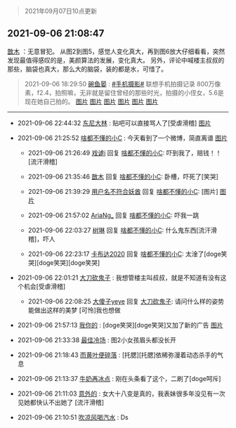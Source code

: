 > 2021年09月07日10点更新
<link rel="stylesheet" href="https://cdn.jsdelivr.net/gh/taotie6/sampleJSON@main/css/photo_show.css">
<meta name="referrer" content="no-referrer" />


 ## 2021-09-06 21:08:47 

 [㪚木](https://www.coolapk.com/feed/29810731?shareKey=NDA5ZTE1YWExMGJhNjEzNjEzOWU~) ：无意冒犯。
从图2到图5，感觉人变化真大，再到图6放大仔细看看，突然发现最值得感叹的是，美颜算法的发展，变化真大。
另外，评论中喊楼主叔叔的那些，脑袋也真大，那么大的脑袋，装的都是水，可惜了。 

<div class="album">
</div>

> 2021-09-06 18:29:50 
> [碗鱼晏](https://www.coolapk.com/feed/29807487?shareKey=NTEzNDJkNjc0Yzk0NjEzNjEzOWU~) : <a class="feed-link-tag" href="/t/手机摄影?type=0">#手机摄影#</a> 联想手机拍摄记录 800万像素，f2.4，拍照嘛，无非就是留住曾经的那些时光，拍摄的小侄女，5.6是现在她自己拍的。 
[图片](http://image.coolapk.com/feed/2021/0906/18/11731737_bf62e121_4184_6256@1600x1200.jpeg)
[图片](http://image.coolapk.com/feed/2021/0906/18/11731737_5d21c673_4184_6258@800x1067.jpeg)
[图片](http://image.coolapk.com/feed/2021/0906/18/11731737_454394f9_4184_626@1440x2560.jpeg)
[图片](http://image.coolapk.com/feed/2021/0906/18/11731737_9bdb2d50_4184_6262@1440x2560.jpeg)
[图片](http://image.coolapk.com/feed/2021/0906/18/11731737_cbf74f9b_5381_1429@1280x720.jpeg)
[图片](http://image.coolapk.com/feed/2021/0906/18/11731737_dc770173_4184_6266@2133x1600.jpeg)

 ------- 

- 2021-09-06 22:44:32 [东尼大林](uid=1612569) : 贴吧可以直接骂人了[受虐滑稽] [图片](http://image.coolapk.com/feed/2021/0906/22/1612569_72ebefa7_9470_4226@1025x1026.jpeg)

- 2021-09-06 21:25:52 [啥都不懂的小C](uid=2418955) : 今天看到了一个微博，简直离谱 [图片](http://image.coolapk.com/feed/2021/0906/21/2418955_0ef4d37a_4751_4924@186x331.gif)

    - 2021-09-06 21:26:49 [戏谑i](uid=2991445) 回复 [啥都不懂的小C](uid=2418955): 吓到我了，赔钱！！[流汗滑稽] 

    - 2021-09-06 21:35:46 [㪚木](uid=1081091) 回复 [啥都不懂的小C](uid=2418955): 卧槽，吓死了[笑哭] 

    - 2021-09-06 21:39:29 [用户名不符合妖酋](uid=1105274) 回复 [啥都不懂的小C](uid=2418955): [图片] [图片](http://image.coolapk.com/feed/2021/0906/21/1105274_ef8d2b1c_5567_9476@640x1034.jpeg)

    - 2021-09-06 21:57:02 [AriaNg_](uid=3504887) 回复 [啥都不懂的小C](uid=2418955): 吓我一跳 

    - 2021-09-06 22:03:27 [树琳](uid=1807052) 回复 [啥都不懂的小C](uid=2418955): 什么鬼东西[流汗滑稽]，吓人 

    - 2021-09-06 22:23:17 [卡布达2020](uid=696546) 回复 [啥都不懂的小C](uid=2418955): 太淦了[doge笑哭][doge笑哭][doge笑哭] 

- 2021-09-06 22:01:21 [大刀砍鬼子](uid=3992474) : 我想管楼主叫叔叔，就是不知道有没有这个机会[受虐滑稽] 

    - 2021-09-06 22:08:25 [大傻子yeye](uid=1019731) 回复 [大刀砍鬼子](uid=3992474): 请问什么样的姿势能做出这样的美梦 [可怜]我也想做 

- 2021-09-06 21:57:13 [我你的](uid=3530668) : [doge笑哭][doge笑哭]又加了新的广告 [图片](http://image.coolapk.com/feed/2021/0906/21/3530668_e071e219_6632_8591@1080x2400.jpeg)

- 2021-09-06 21:33:38 [最佳冷场](uid=1721756) : 图2小女孩眉头都没长开 

- 2021-09-06 21:18:43 [而黄叶便碎落](uid=2845514) : [托腮][托腮]依稀弥漫着动态杀手的气息 

- 2021-09-06 21:13:37 [牛奶再冰点](uid=3069237) : 刚在头条看了这个，二刷了[doge呵斥] 

- 2021-09-06 21:11:03 [意外的](uid=1064856) : 女大十八变是真的，我表妹很多年没见有一次见她都快认不出她了 [流汗滑稽] 

- 2021-09-06 21:10:51 [吹凉风喝汽水](uid=1078141) : Ds 

